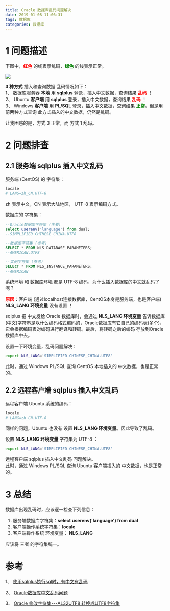 ```yaml
---
title: Oracle 数据库乱码问题解决
date: 2019-01-08 11:06:31
tags: 数据库
categories: 数据库
---
```


# 1 问题描述
下图中，**<font color=red>红色</font>** 的线表示乱码，**<font color=green>绿色</font>** 的线表示正常。  

![](https://mitre.oss-cn-hangzhou.aliyuncs.com/blog-2018-12/oracledatabase-env2.png)  

**3 种方式** 插入和查询数据 乱码情况如下：  
1、 数据库服务器 **本地** 用 **sqlplus** 登录，插入中文数据，查询结果 **<font color=red>乱码</font>** ！  
2、 Ubuntu **客户端** 用 **sqlplus** 登录，插入中文数据，查询结果  **<font color=red>乱码</font>** ！  
3、 Windows **客户端** 用 **PL/SQL** 登录，插入中文数据，查询结果 **<font color=green>正常</font>**。但是用前两种方式查询 此方式插入的中文数据，仍然是乱码。  

让我困惑的是，方式 3 正常，而 方式 1 乱码。  

# 2 问题排查

## 2.1 服务端 sqlplus 插入中文乱码
服务端 (CentOS) 的 字符集：  
```sh
locale
# LANG=zh_CN.UTF-8
```
zh 表示中文，CN 表示大陆地区， UTF-8 表示编码方式。  

数据库的 字符集：  
```sql
--Oracle数据库字符集 (主要)
select userenv('language') from dual;
--SIMPLIFIED CHINESE_CHINA.UTF8

--数据库字符集 (参考)
SELECT * FROM NLS_DATABASE_PARAMETERS;
--AMERICAN.UTF8

--实例字符集 (参考)
SELECT * FROM NLS_INSTANCE_PARAMETERS;
--AMERICAN
```
系统环境 和 数据库环境 都是 UTF-8 编码，为什么插入数据库的中文就乱码了呢？  

**<font color=red>原因</font>**：客户端 (通过localhost连接数据库，CentOS本身是服务端，也是客户端)  **NLS_LANG 环境变量** 没有设置 ！    

sqlplus 把 中文发给 Oracle 数据库时，会通过  **NLS_LANG 环境变量**  告诉数据库 (中文)字符串是以什么编码格式编码的，Oracle数据库有它自己的编码表(多个)，它会根据编码表对编码进行翻译和转码。最后，将转码之后的编码 存放到Oracle数据库中去。  

设置一下环境变量，乱码问题解决：  
```sh
export NLS_LANG='SIMPLIFIED CHINESE_CHINA.UTF8'
```
此时，通过 Windows PL/SQL 查询 CentOS 本地插入的 中文数据，也是正常的。  

## 2.2 远程客户端 sqlplus 插入中文乱码  
远程客户端 Ubuntu 系统的编码：  
```sh
locale
# LANG=zh_CN.UTF-8
```
同样的问题，Ubuntu 也没有 设置 **NLS_LANG 环境变量**。因此导致了乱码。  

设置  **NLS_LANG 环境变量** 字符集为 UTF-8 ：  
```sh
export NLS_LANG='SIMPLIFIED CHINESE_CHINA.UTF8'
```
远程客户端 sqlplus 插入中文乱码 问题解决。  
此时，通过 Windows PL/SQL 查询 Ubuntu 客户端插入的 中文数据，也是正常的。  

# 3 总结

数据库出现乱码时，应该逐一检查下列信息：   
1. 服务端数据库字符集：**select userenv('language') from dual**    
2. 客户端操作系统字符集：**locale**      
3. 客户端操作系统 环境变量： **NLS_LANG**   

应该将 三者 的字符集统一。  

# 参考  
 1、 [使用sqlplus执行sql时，有中文有乱码](https://blog.csdn.net/fyyinjing/article/details/77877239)   

 2、 [Oracle数据库中文乱码问题](https://www.cnblogs.com/xdouby/p/5666624.html)   

 3、 [Oracle 修改字符集---AL32UTF8 转换成UTF8字符集](https://blog.csdn.net/shiyu1157758655/article/details/78748283)  
